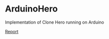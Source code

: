 # ArduinoHero
Implementation of Clone Hero running on Arduino

[Report](./Arduino%20Hero%20Final%20Report.pdf)

